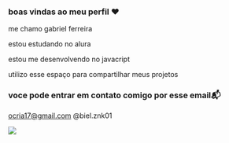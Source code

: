 ### boas vindas ao meu perfil ❤
me chamo gabriel ferreira

estou estudando no alura

estou me desenvolvendo no javacript

utilizo esse espaço para compartilhar meus projetos

### voce pode entrar em contato comigo por esse email📬

ocria17@gmail.com
@biel.znk01

![](https://media1.tenor.com/m/opEBWw0uddoAAAAC/umm.gif)
